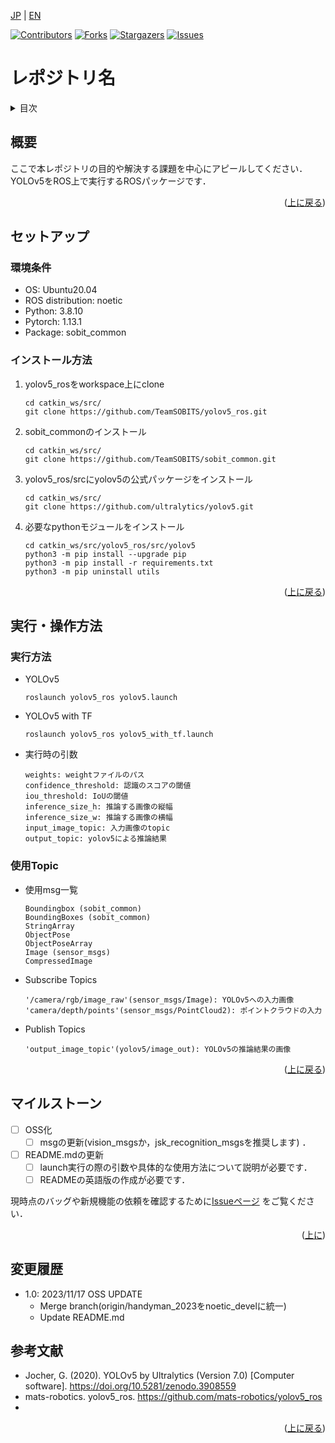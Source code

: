 <a name="readme-top"></a>

[JP](template_readme.md) | [EN](template_readme_en.md)

[![Contributors][contributors-shield]][contributors-url]
[![Forks][forks-shield]][forks-url]
[![Stargazers][stars-shield]][stars-url]
[![Issues][issues-shield]][issues-url]
<!-- [![MIT License][license-shield]][license-url] -->

# レポジトリ名

<!-- 目次 -->
<details>
  <summary>目次</summary>
  <ol>
    <li>
      <a href="#概要">概要</a>
    </li>
    <li>
      <a href="#環境構築">環境構築</a>
      <ul>
        <li><a href="#環境条件">環境条件</a></li>
        <li><a href="#インストール方法">インストール方法</a></li>
      </ul>
    </li>
    <li><a href="#実行・操作方法">実行・操作方法</a></li>
    <li><a href="#マイルストーン">マイルストーン</a></li>
    <li><a href="#変更履歴">変更履歴</a></li>
    <!-- <li><a href="#contributing">Contributing</a></li> -->
    <!-- <li><a href="#license">License</a></li> -->
    <li><a href="#参考文献">参考文献</a></li>
  </ol>
</details>



<!-- レポジトリの概要 -->
## 概要

<!-- [![Product Name Screen Shot][product-screenshot]](https://example.com) -->

ここで本レポジトリの目的や解決する課題を中心にアピールしてください．
YOLOv5をROS上で実行するROSパッケージです．

<p align="right">(<a href="#readme-top">上に戻る</a>)</p>



<!-- セットアップ -->
## セットアップ

### 環境条件

* OS: Ubuntu20.04
* ROS distribution: noetic
* Python: 3.8.10
* Pytorch: 1.13.1
* Package: sobit_common
### インストール方法

1. yolov5_rosをworkspace上にclone
   ```
   cd catkin_ws/src/
   git clone https://github.com/TeamSOBITS/yolov5_ros.git
   ```
2. sobit_commonのインストール
   ```
   cd catkin_ws/src/
   git clone https://github.com/TeamSOBITS/sobit_common.git
   ```
3. yolov5_ros/srcにyolov5の公式パッケージをインストール
   ```
   cd catkin_ws/src/
   git clone https://github.com/ultralytics/yolov5.git
   ```
4. 必要なpythonモジュールをインストール
   ```
   cd catkin_ws/src/yolov5_ros/src/yolov5
   python3 -m pip install --upgrade pip
   python3 -m pip install -r requirements.txt
   python3 -m pip uninstall utils
   ```



<p align="right">(<a href="#readme-top">上に戻る</a>)</p>



<!-- 実行・操作方法 -->
## 実行・操作方法

<!-- デモの実行方法やスクリーンショットがあるとわかりやすくなるでしょう -->
### 実行方法
* YOLOv5
   ```
   roslaunch yolov5_ros yolov5.launch
   ```
   
* YOLOv5 with TF
   ```
   roslaunch yolov5_ros yolov5_with_tf.launch
   ```
   
* 実行時の引数
   ```
   weights: weightファイルのパス
   confidence_threshold: 認識のスコアの閾値
   iou_threshold: IoUの閾値
   inference_size_h: 推論する画像の縦幅
   inference_size_w: 推論する画像の横幅
   input_image_topic: 入力画像のtopic
   output_topic: yolov5による推論結果
   ```

   
### 使用Topic
* 使用msg一覧
   ```
   Boundingbox (sobit_common)
   BoundingBoxes (sobit_common)
   StringArray 
   ObjectPose 
   ObjectPoseArray 
   Image (sensor_msgs)
   CompressedImage 
   ```

* Subscribe Topics
   ```
   '/camera/rgb/image_raw'(sensor_msgs/Image): YOLOv5への入力画像
   'camera/depth/points'(sensor_msgs/PointCloud2): ポイントクラウドの入力
   ```
   
* Publish Topics
   ```
   'output_image_topic'(yolov5/image_out): YOLOv5の推論結果の画像
   ```

<p align="right">(<a href="#readme-top">上に戻る</a>)</p>



<!-- マイルストーン -->
## マイルストーン

- [ ] OSS化
   - [ ] msgの更新(vision_msgsか，jsk_recognition_msgsを推奨します) ．
- [ ] README.mdの更新
    - [ ] launch実行の際の引数や具体的な使用方法について説明が必要です．
    - [ ] READMEの英語版の作成が必要です． 

現時点のバッグや新規機能の依頼を確認するために[Issueページ](https://github.com/TeamSOBITS/yolov5_ros/issues) をご覧ください．

<p align="right">(<a href="#readme-top">上に</a>)</p>



<!-- 変更履歴 -->
## 変更履歴

- 1.0: 2023/11/17 OSS UPDATE
   - Merge branch(origin/handyman_2023をnoetic_develに統一)
   - Update README.md


<!-- CONTRIBUTING -->
<!-- ## Contributing

Contributions are what make the open source community such an amazing place to learn, inspire, and create. Any contributions you make are **greatly appreciated**.

If you have a suggestion that would make this better, please fork the repo and create a pull request. You can also simply open an issue with the tag "enhancement".
Don't forget to give the project a star! Thanks again!

1. Fork the Project
2. Create your Feature Branch (`git checkout -b feature/AmazingFeature`)
3. Commit your Changes (`git commit -m 'Add some AmazingFeature'`)
4. Push to the Branch (`git push origin feature/AmazingFeature`)
5. Open a Pull Request

<p align="right">(<a href="#readme-top">上に戻る</a>)</p> -->



<!-- LICENSE -->
<!-- ## License

Distributed under the MIT License. See `LICENSE.txt` for more information.

<p align="right">(<a href="#readme-top">上に戻る</a>)</p> -->



<!-- 参考文献 -->
## 参考文献

* Jocher, G. (2020). YOLOv5 by Ultralytics (Version 7.0) [Computer software]. https://doi.org/10.5281/zenodo.3908559
* mats-robotics. yolov5_ros. https://github.com/mats-robotics/yolov5_ros
* []()

<p align="right">(<a href="#readme-top">上に戻る</a>)</p>



<!-- MARKDOWN LINKS & IMAGES -->
<!-- https://www.markdownguide.org/basic-syntax/#reference-style-links -->
[contributors-shield]: https://img.shields.io/github/contributors/github_username/repo_name.svg?style=for-the-badge
[contributors-url]: https://github.com/github_username/repo_name/graphs/contributors
[forks-shield]: https://img.shields.io/github/forks/github_username/repo_name.svg?style=for-the-badge
[forks-url]: https://github.com/github_username/repo_name/network/members
[stars-shield]: https://img.shields.io/github/stars/github_username/repo_name.svg?style=for-the-badge
[stars-url]: https://github.com/github_username/repo_name/stargazers
[issues-shield]: https://img.shields.io/github/issues/github_username/repo_name.svg?style=for-the-badge
[issues-url]: https://github.com/github_username/repo_name/issues
<!-- [license-shield]: https://img.shields.io/github/license/github_username/repo_name.svg?style=for-the-badge
[license-url]: https://github.com/github_username/repo_name/blob/master/LICENSE.txt -->

